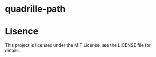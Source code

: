 # quadrille-path



# Lisence

This project is licensed under the MIT License, see the LICENSE file for details.
